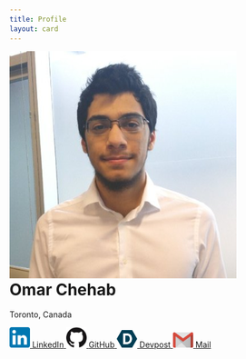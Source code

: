 ```yaml
---
title: Profile
layout: card
---
```


<img id="profile--picture" src="/assets/me-400.jpg" alt="Picture of Omar Chehab">

<h1 id="profile--name" style="margin-top: 0;">Omar Chehab</h1>

<p class="profile--item">Toronto, Canada</p>

<div class="profile--item">
	<a class="profile--link" aria-label="Linked In" href="https://linkedin.com/in/omar-chehab" target="_blank" rel="noopener">
		<img width="36" src="/assets/logo-linkedin.svg" alt="LinkedIn Logo">
		<span>LinkedIn</span>
	</a>
	<a class="profile--link" aria-label="Git Hub" href="https://github.com/omarchehab98" target="_blank" rel="noopener">
		<img width="36" src="/assets/logo-github.svg" alt="GitHub Logo">
		<span>GitHub</span>
	</a>
	<a class="profile--link" aria-label="Dev Post" href="https://devpost.com/omarchehab98" target="_blank" rel="noopener">
		<img width="36" src="/assets/logo-devpost.svg" alt="DevPost Logo">
		<span>Devpost</span>
	</a>
	<a class="profile--link" aria-label="Send email" href="mailto:{{site.email}}">
		<img width="36" src="/assets/logo-gmail.svg" alt="G Mail Logo">
		<span>Mail</span>
	</a>
</div>

